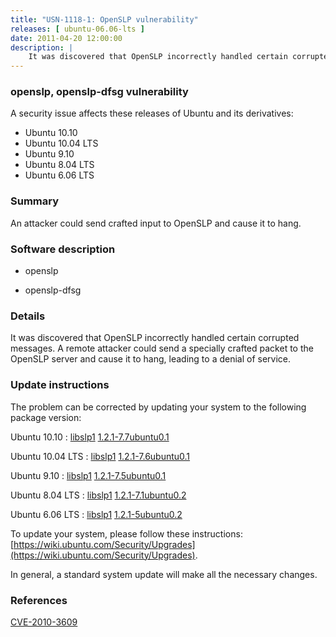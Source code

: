 ```yaml
---
title: "USN-1118-1: OpenSLP vulnerability"
releases: [ ubuntu-06.06-lts ]
date: 2011-04-20 12:00:00
description: |
    It was discovered that OpenSLP incorrectly handled certain corrupted messages. A remote attacker could send a specially crafted packet to the OpenSLP server and cause it to hang, leading to a denial of service. 
--- 
```

 
### openslp, openslp-dfsg vulnerability

A security issue affects these releases of Ubuntu and its derivatives:

* Ubuntu 10.10
* Ubuntu 10.04 LTS
* Ubuntu 9.10
* Ubuntu 8.04 LTS
* Ubuntu 6.06 LTS

### Summary

An attacker could send crafted input to OpenSLP and cause it to hang. 

### Software description

* openslp 

* openslp-dfsg 

### Details

It was discovered that OpenSLP incorrectly handled certain corrupted messages. A remote attacker could send a specially crafted packet to the OpenSLP server and cause it to hang, leading to a denial of service. 

### Update instructions

The problem can be corrected by updating your system to the following package version:

Ubuntu 10.10
 : [libslp1](https://launchpad.net/ubuntu/+source/openslp-dfsg) <span> [1.2.1-7.7ubuntu0.1](https://launchpad.net/ubuntu/+source/openslp-dfsg/1.2.1-7.7ubuntu0.1) </span> 

Ubuntu 10.04 LTS
 : [libslp1](https://launchpad.net/ubuntu/+source/openslp-dfsg) <span> [1.2.1-7.6ubuntu0.1](https://launchpad.net/ubuntu/+source/openslp-dfsg/1.2.1-7.6ubuntu0.1) </span> 

Ubuntu 9.10
 : [libslp1](https://launchpad.net/ubuntu/+source/openslp-dfsg) <span> [1.2.1-7.5ubuntu0.1](https://launchpad.net/ubuntu/+source/openslp-dfsg/1.2.1-7.5ubuntu0.1) </span> 

Ubuntu 8.04 LTS
 : [libslp1](https://launchpad.net/ubuntu/+source/openslp-dfsg) <span> [1.2.1-7.1ubuntu0.2](https://launchpad.net/ubuntu/+source/openslp-dfsg/1.2.1-7.1ubuntu0.2) </span> 

Ubuntu 6.06 LTS
 : [libslp1](https://launchpad.net/ubuntu/+source/openslp) <span> [1.2.1-5ubuntu0.2](https://launchpad.net/ubuntu/+source/openslp/1.2.1-5ubuntu0.2) </span> 

To update your system, please follow these instructions: [https://wiki.ubuntu.com/Security/Upgrades](https://wiki.ubuntu.com/Security/Upgrades).

In general, a standard system update will make all the necessary changes. 

### References

 [CVE-2010-3609](http://people.ubuntu.com/~ubuntu-security/cve/CVE-2010-3609)
 
